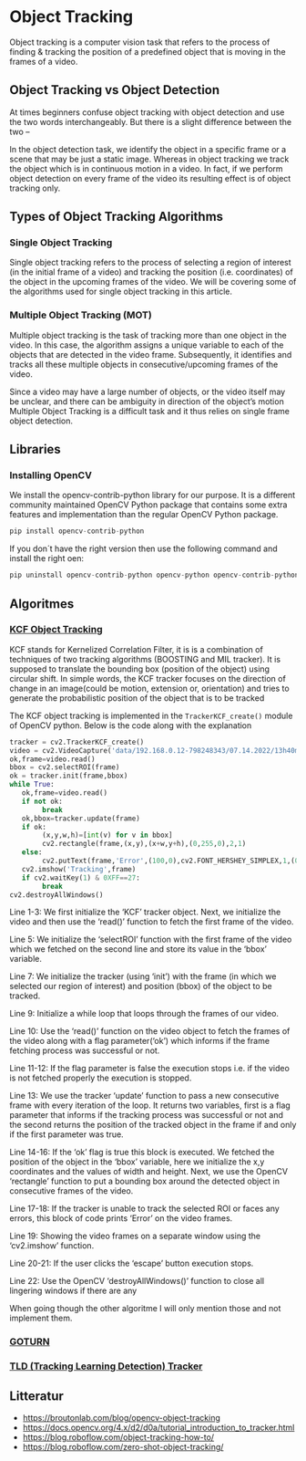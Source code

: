 # Object Tracking

Object tracking is a computer vision task that refers to the process of finding & tracking the position of a predefined object that is moving in the frames of a video.

## Object Tracking vs Object Detection

At times beginners confuse object tracking with object detection and use the two words interchangeably. But there is a slight difference between the two –

In the object detection task, we identify the object in a specific frame or a scene that may be just a static image. Whereas in object tracking we track the object which is in continuous motion in a video. In fact, if we perform object detection on every frame of the video its resulting effect is of object tracking only.

## Types of Object Tracking Algorithms

### Single Object Tracking

Single object tracking refers to the process of selecting a region of interest (in the initial frame of a video) and tracking the position (i.e. coordinates) of the object in the upcoming frames of the video. We will be covering some of the algorithms used for single object tracking in this article.

### Multiple Object Tracking (MOT)

Multiple object tracking is the task of tracking more than one object in the video. In this case, the algorithm assigns a unique variable to each of the objects that are detected in the video frame. Subsequently, it identifies and tracks all these multiple objects in consecutive/upcoming frames of the video.

Since a video may have a large number of objects, or the video itself may be unclear, and there can be ambiguity in direction of the object’s motion Multiple Object Tracking is a difficult task and it thus relies on single frame object detection.

## Libraries

### Installing OpenCV

We install the opencv-contrib-python library for our purpose. It is a different community maintained OpenCV Python package that contains some extra features and implementation than the regular OpenCV Python package.

```python
pip install opencv-contrib-python
```

If you don´t have the right version then  use the following command and install the right oen:

```python
pip uninstall opencv-contrib-python opencv-python opencv-contrib-python-headless && pip install opencv-contrib-python
```

## Algoritmes

### [KCF Object Tracking](https://arxiv.org/pdf/1404.7584.pdf)

KCF stands for Kernelized Correlation Filter, it is is a combination of techniques of two tracking algorithms (BOOSTING and MIL tracker). It is supposed to translate the bounding box (position of the object) using circular shift. In simple words, the KCF tracker focuses on the direction of change in an image(could be motion, extension or, orientation) and tries to generate the probabilistic position of the object that is to be tracked

The KCF object tracking is implemented in the `TrackerKCF_create()` module of OpenCV python. Below is the code along with the explanation

```python
tracker = cv2.TrackerKCF_create()
video = cv2.VideoCapture('data/192.168.0.12-798248343/07.14.2022/13h40m38s.vida')  # Use .vida format
ok,frame=video.read()
bbox = cv2.selectROI(frame)
ok = tracker.init(frame,bbox)
while True:
   ok,frame=video.read()
   if not ok:
        break
   ok,bbox=tracker.update(frame)
   if ok:
        (x,y,w,h)=[int(v) for v in bbox]
        cv2.rectangle(frame,(x,y),(x+w,y+h),(0,255,0),2,1)
   else:
        cv2.putText(frame,'Error',(100,0),cv2.FONT_HERSHEY_SIMPLEX,1,(0,0,255),2)
   cv2.imshow('Tracking',frame)
   if cv2.waitKey(1) & 0XFF==27:
        break
cv2.destroyAllWindows()
```

Line 1-3: We first initialize the ‘KCF’ tracker object. Next, we initialize the video and then use the ‘read()’ function to fetch the first frame of the video.

Line 5: We initialize the ‘selectROI’ function with the first frame of the video which we fetched on the second line and store its value in the ‘bbox’ variable.

Line 7: We initialize the tracker (using ‘init’) with the frame (in which we selected our region of interest) and position (bbox) of the object to be tracked.

Line 9: Initialize a while loop that loops through the frames of our video.

Line 10: Use the ‘read()’ function on the video object to fetch the frames of the video along with a flag parameter(‘ok’) which informs if the frame fetching process was successful or not.

Line 11-12: If the flag parameter is false the execution stops i.e. if the video is not fetched properly the execution is stopped.

Line 13: We use the tracker ‘update’ function to pass a new consecutive frame with every iteration of the loop. It returns two variables, first is a flag parameter that informs if the tracking process was successful or not and the second returns the position of the tracked object in the frame if and only if the first parameter was true.

Line 14-16: If the ‘ok’ flag is true this block is executed. We fetched the position of the object in the ‘bbox’ variable, here we initialize the x,y coordinates and the values of width and height. Next, we use the OpenCV ‘rectangle’ function to put a bounding box around the detected object in consecutive frames of the video.

Line 17-18: If the tracker is unable to track the selected ROI or faces any errors, this block of code prints ‘Error’ on the video frames.

Line 19: Showing the video frames on a separate window using the ‘cv2.imshow’ function.

Line 20-21: If the user clicks the ‘escape’ button execution stops.

Line 22: Use the OpenCV ‘destroyAllWindows()’ function to close all lingering windows if there are any

When going though the other algoritme I will only mention those and not implement them.

### [GOTURN](https://cv-tricks.com/object-tracking/quick-guide-mdnet-goturn-rolo/)

###   [TLD (Tracking Learning Detection) Tracker](http://vision.stanford.edu/teaching/cs231b_spring1415/papers/Kalal-PAMI.pdf) 




## Litteratur

* https://broutonlab.com/blog/opencv-object-tracking
* https://docs.opencv.org/4.x/d2/d0a/tutorial_introduction_to_tracker.html
* https://blog.roboflow.com/object-tracking-how-to/
* https://blog.roboflow.com/zero-shot-object-tracking/